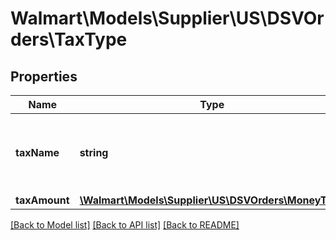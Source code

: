 # Walmart\Models\Supplier\US\DSVOrders\TaxType

## Properties

Name | Type | Description | Notes
------------ | ------------- | ------------- | -------------
**taxName** | **string** | The name associated with the tax. Example: 'Sales Tax' |
**taxAmount** | [**\Walmart\Models\Supplier\US\DSVOrders\MoneyType**](MoneyType.md) |  |


[[Back to Model list]](./) [[Back to API list]](../../../../../README.md#supported-apis) [[Back to README]](../../../../../README.md)
